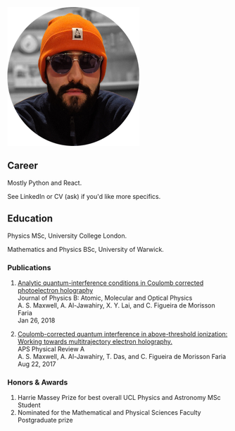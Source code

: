 ![](static/images/me.png)

## Career

Mostly Python and React.

See LinkedIn or CV (ask) if you'd like more specifics. 

## Education

Physics MSc, University College London.  

Mathematics and Physics BSc, University of Warwick.

### Publications

1. [Analytic quantum-interference conditions in Coulomb corrected photoelectron holography](https://iopscience.iop.org/article/10.1088/1361-6455/aa9e81)  
Journal of Physics B: Atomic, Molecular and Optical Physics  
A. S. Maxwell, A. Al-Jawahiry, X. Y. Lai, and C. Figueira de Morisson Faria  
Jan 26, 2018 

2. [Coulomb-corrected quantum interference in above-threshold ionization: Working towards multitrajectory electron holography.](https://journals.aps.org/pra/abstract/10.1103/PhysRevA.96.023420)  
APS Physical Review A  
A. S. Maxwell, A. Al-Jawahiry, T. Das, and C. Figueira de Morisson Faria  
Aug 22, 2017  

### Honors & Awards

1. Harrie Massey Prize for best overall UCL Physics and Astronomy MSc Student
2. Nominated for the Mathematical and Physical Sciences Faculty Postgraduate prize
